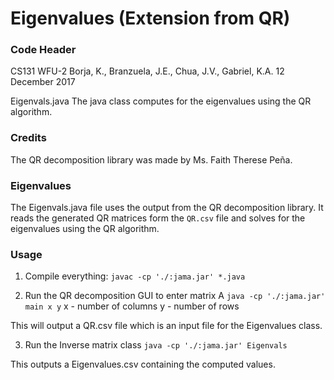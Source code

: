 # Eigenvalues (Extension from QR)

### Code Header
CS131 WFU-2
Borja, K., Branzuela, J.E., Chua, J.V., Gabriel, K.A.
12 December 2017

Eigenvals.java
The java class computes for the eigenvalues using the QR algorithm.


### Credits
The QR decomposition library was made by Ms. Faith Therese Peña.


### Eigenvalues
The Eigenvals.java file uses the output from the QR decomposition library. It reads the generated QR matrices form the `QR.csv` file and solves for the eigenvalues using the QR algorithm.

### Usage
1. Compile everything:
`javac -cp './:jama.jar' *.java`

2. Run the QR decomposition GUI to enter matrix A
`java -cp './:jama.jar' main x y`
x - number of columns
y - number of rows

This will output a QR.csv file which is an input file for the Eigenvalues class.

3. Run the Inverse matrix class
`java -cp './:jama.jar' Eigenvals`

This outputs a Eigenvalues.csv containing the computed values.